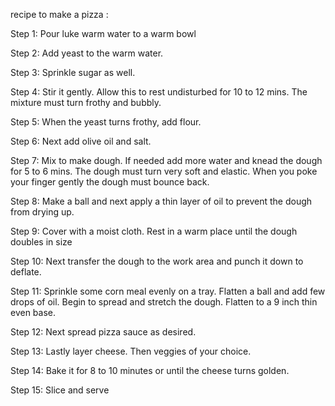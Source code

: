 recipe to make a pizza :

Step 1: Pour luke warm water to a warm bowl

Step 2: Add yeast to the warm water.

Step 3: Sprinkle sugar as well.

Step 4: Stir it gently. Allow this to rest undisturbed for 10 to 12 mins. The mixture must turn frothy and bubbly.

Step 5: When the yeast turns frothy, add flour.

Step 6:  Next add olive oil and salt.

Step 7: Mix to make dough. If needed add more water and knead the dough for 5 to 6 mins. The dough must turn very soft and elastic. When you poke your finger gently the dough must bounce back.

Step 8:  Make a ball and next apply a thin layer of oil to prevent the dough from drying up.

Step 9:  Cover with a moist cloth. Rest in a warm place until the dough doubles in size

Step 10: Next transfer the dough to the work area and punch it down to deflate.

Step 11: Sprinkle some corn meal evenly on a tray. Flatten a ball and add few drops of oil. Begin to spread and stretch the dough. Flatten to a 9 inch thin even base.

 Step 12: Next spread pizza sauce as desired.

Step 13:  Lastly layer cheese. Then veggies of your choice. 

Step 14:  Bake it for 8 to 10 minutes or until the cheese turns golden.

Step 15: Slice and serve





